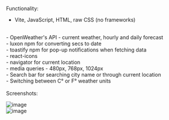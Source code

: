Functionality:
<br/>
- Vite, JavaScript, HTML, raw CSS (no frameworks)
<br/>
- OpenWeather's API - current weather, hourly and daily forecast
<br/>
- luxon npm for converting secs to date
<br/>
- toastify npm for pop-up notifications when fetching data
<br/>
- react-icons
<br/>
- navigator for current location
<br/>
- media queries - 480px, 768px, 1024px
<br/>
- Search bar for searching city name or through current location
<br/>
- Switching between C° or F°  weather units
<br/>
<br/>
Screenshots:
<br/>

![image](https://raw.github.com/user-attachments/assets/429d09ec-d61b-4629-9b01-9f4e4fa9db6e)
<br/>
![image](https://github.com/user-attachments/assets/6354207b-e0fb-4f2e-aa11-8bf201c1637a)


 
 
